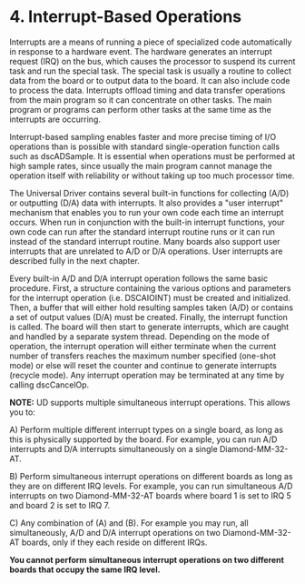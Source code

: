 # 4. Interrupt-Based Operations

Interrupts are a means of running a piece of specialized code automatically in response to a hardware event. The hardware generates an interrupt request \(IRQ\) on the bus, which causes the processor to suspend its current task and run the special task. The special task is usually a routine to collect data from the board or to output data to the board. It can also include code to process the data. Interrupts offload timing and data transfer operations from the main program so it can concentrate on other tasks. The main program or programs can perform other tasks at the same time as the interrupts are occurring.

Interrupt-based sampling enables faster and more precise timing of I/O operations than is possible with standard single-operation function calls such as dscADSample. It is essential when operations must be performed at high sample rates, since usually the main program cannot manage the operation itself with reliability or without taking up too much processor time.

The Universal Driver contains several built-in functions for collecting \(A/D\) or outputting \(D/A\) data with interrupts. It also provides a "user interrupt" mechanism that enables you to run your own code each time an interrupt occurs. When run in conjunction with the built-in interrupt functions, your own code can run after the standard interrupt routine runs or it can run instead of the standard interrupt routine. Many boards also support user interrupts that are unrelated to A/D or D/A operations. User interrupts are described fully in the next chapter.

Every built-in A/D and D/A interrupt operation follows the same basic procedure. First, a structure containing the various options and parameters for the interrupt operation \(i.e. DSCAIOINT\) must be created and initialized. Then, a buffer that will either hold resulting samples taken \(A/D\) or contains a set of output values \(D/A\) must be created. Finally, the interrupt function is called. The board will then start to generate interrupts, which are caught and handled by a separate system thread. Depending on the mode of operation, the interrupt operation will either terminate when the current number of transfers reaches the maximum number specified \(one-shot mode\) or else will reset the counter and continue to generate interrupts \(recycle mode\). Any interrupt operation may be terminated at any time by calling dscCancelOp.

**NOTE:** UD supports multiple simultaneous interrupt operations. This allows you to:

A\) Perform multiple different interrupt types on a single board, as long as this is physically supported by the board. For example, you can run A/D interrupts and D/A interrupts simultaneously on a single Diamond-MM-32-AT.

B\) Perform simultaneous interrupt operations on different boards as long as they are on different IRQ levels. For example, you can run simultaneous A/D interrupts on two Diamond-MM-32-AT boards where board 1 is set to IRQ 5 and board 2 is set to IRQ 7.

C\) Any combination of \(A\) and \(B\). For example you may run, all simultaneously, A/D and D/A interrupt operations on two Diamond-MM-32-AT boards, only if they each reside on different IRQs.

**You cannot perform simultaneous interrupt operations on two different boards that occupy the same IRQ level.**

